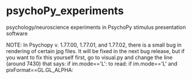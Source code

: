 psychoPy_experiments
====================

psychology/neuroscience experiments in PsychoPy stimulus presentation software

NOTE: In Psychopy v. 1.77.00, 1.77.01, and 1.77.02, there is a small bug in rendering of certain jpg files.
It will be fixed in the next bug release, but if you want to fix this yourself first, go to visual.py and change the line (around 7430) that says:
if im.mode=='L':
to read:
if im.mode=='L' and pixFormat==GL.GL_ALPHA:
